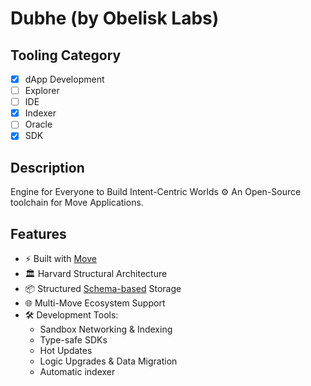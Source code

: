 # Dubhe (by Obelisk Labs)

## Tooling Category

- [x] dApp Development
- [ ] Explorer
- [ ] IDE
- [x] Indexer
- [ ] Oracle
- [x] SDK

## Description

Engine for Everyone to Build Intent-Centric Worlds ⚙️ An Open-Source toolchain for Move Applications.

## Features

- ⚡️ Built with [Move](https://move-language.github.io/move/)
- 🏛️ Harvard Structural Architecture
- 📦 Structured [Schema-based](https://obelisk.build/engine/docs/schemas/) Storage
- 🌐 Multi-Move Ecosystem Support
- 🛠️ Development Tools:
  - Sandbox Networking & Indexing
  - Type-safe SDKs
  - Hot Updates
  - Logic Upgrades & Data Migration
  - Automatic indexer
